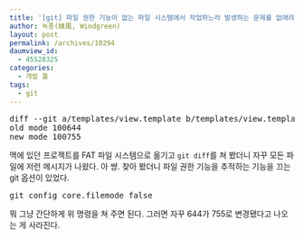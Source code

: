 ```yaml
---
title: '[git] 파일 권한 기능이 없는 파일 시스템에서 작업하느라 발생하는 문제를 없애려면?'
author: 녹풍(綠風, Windgreen)
layout: post
permalink: /archives/10294
daumview_id:
  - 45528325
categories:
  - 개발 툴
tags:
  - git
---
```

<pre>diff --git a/templates/view.template b/templates/view.template
old mode 100644
new mode 100755</pre>

맥에 있던 프로젝트를 FAT 파일 시스템으로 옮기고 `git diff`를 쳐 봤더니 자꾸 모든 파일에 저런 메시지가 나왔다. 아 썅. 찾아 봤더니 파일 권한 기능을 추적하는 기능을 끄는 git 옵션이 있었다.

<pre>git config core.filemode false</pre>

뭐 그냥 간단하게 위 명령을 쳐 주면 된다. 그러면 자꾸 644가 755로 변경됐다고 나오는 게 사라진다.